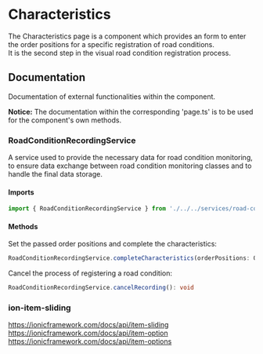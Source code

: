 # Characteristics
The Characteristics page is a component which provides an form to enter the order positions for a specific registration of road conditions.<br />
It is the second step in the visual road condition registration process.

## Documentation
Documentation of external functionalities within the component.

**Notice:** The documentation within the corresponding 'page.ts' is to be used for the component's own methods.

### RoadConditionRecordingService
A service used to provide the necessary data for road condition monitoring, to ensure data exchange between road condition monitoring classes and to handle the final data storage.

#### Imports
```typescript
import { RoadConditionRecordingService } from './../../services/road-condition-recording/road-condition-recording.service';
```

#### Methods
Set the passed order positions and complete the characteristics:
```typescript
RoadConditionRecordingService.completeCharacteristics(orderPositions: OrderPositions): void
```

Cancel the process of registering a road condition:
```typescript
RoadConditionRecordingService.cancelRecording(): void
```

### ion-item-sliding
https://ionicframework.com/docs/api/item-sliding<br />
https://ionicframework.com/docs/api/item-option<br />
https://ionicframework.com/docs/api/item-options
